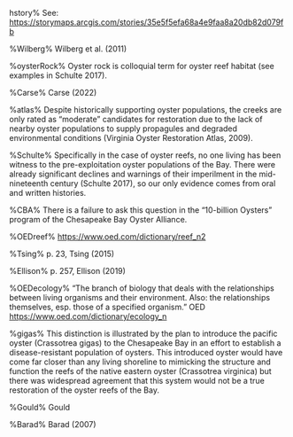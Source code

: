 hstory% See: https://storymaps.arcgis.com/stories/35e5f5efa68a4e9faa8a20db82d079fb

%Wilberg% Wilberg et al. (2011)

%oysterRock% Oyster rock is colloquial term for oyster reef habitat (see examples in Schulte 2017).

%Carse% Carse (2022)

%atlas% Despite historically supporting oyster populations, the creeks are only rated as “moderate” candidates for restoration due to the lack of nearby oyster populations to supply propagules and degraded environmental conditions (Virginia Oyster Restoration Atlas, 2009).

%Schulte% Specifically in the case of oyster reefs, no one living has been witness to the pre-exploitation oyster populations of the Bay. There were already significant declines and warnings of their imperilment in the mid-nineteenth century (Schulte 2017), so our only evidence comes from oral and written histories.

%CBA% There is a failure to ask this question in the “10-billion Oysters” program of the Chesapeake Bay Oyster Alliance.

%OEDreef% https://www.oed.com/dictionary/reef_n2

%Tsing% p. 23, Tsing (2015)

%Ellison% p. 257, Ellison (2019)

%OEDecology% “The branch of biology that deals with the relationships between living organisms and their environment. Also: the relationships themselves, esp. those of a specified organism.” OED https://www.oed.com/dictionary/ecology_n

%gigas% This distinction is illustrated by the plan to introduce the pacific oyster (Crassotrea gigas) to the Chesapeake Bay in an effort to establish a disease-resistant population of oysters. This introduced oyster would have come far closer than any living shoreline to mimicking the structure and function the reefs of the native eastern oyster (Crassotrea virginica) but there was widespread agreement that this system would not be a true restoration of the oyster reefs of the Bay.

%Gould% Gould

%Barad% Barad (2007)
